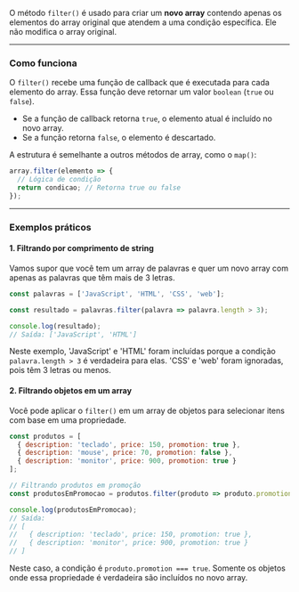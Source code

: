 O método `filter()` é usado para criar um **novo array** contendo apenas os elementos do array original que atendem a uma condição específica. Ele não modifica o array original.

-----

### Como funciona

O `filter()` recebe uma função de callback que é executada para cada elemento do array. Essa função deve retornar um valor `boolean` (`true` ou `false`).

  - Se a função de callback retorna `true`, o elemento atual é incluído no novo array.
  - Se a função retorna `false`, o elemento é descartado.

A estrutura é semelhante a outros métodos de array, como o `map()`:

```javascript
array.filter(elemento => {
  // Lógica de condição
  return condicao; // Retorna true ou false
});
```

-----

### Exemplos práticos

#### 1\. Filtrando por comprimento de string

Vamos supor que você tem um array de palavras e quer um novo array com apenas as palavras que têm mais de 3 letras.

```javascript
const palavras = ['JavaScript', 'HTML', 'CSS', 'web'];

const resultado = palavras.filter(palavra => palavra.length > 3);

console.log(resultado);
// Saída: ['JavaScript', 'HTML']
```

Neste exemplo, 'JavaScript' e 'HTML' foram incluídas porque a condição `palavra.length > 3` é verdadeira para elas. 'CSS' e 'web' foram ignoradas, pois têm 3 letras ou menos.

#### 2\. Filtrando objetos em um array

Você pode aplicar o `filter()` em um array de objetos para selecionar itens com base em uma propriedade.

```javascript
const produtos = [
  { description: 'teclado', price: 150, promotion: true },
  { description: 'mouse', price: 70, promotion: false },
  { description: 'monitor', price: 900, promotion: true }
];

// Filtrando produtos em promoção
const produtosEmPromocao = produtos.filter(produto => produto.promotion === true);

console.log(produtosEmPromocao);
// Saída:
// [
//   { description: 'teclado', price: 150, promotion: true },
//   { description: 'monitor', price: 900, promotion: true }
// ]
```

Neste caso, a condição é `produto.promotion === true`. Somente os objetos onde essa propriedade é verdadeira são incluídos no novo array.
